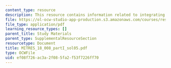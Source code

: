 ```yaml
---
content_type: resource
description: This resource contains information related to integrating complex functions.
file: https://ol-ocw-studio-app-production.s3.amazonaws.com/courses/res-18-008-calculus-revisited-complex-variables-differential-equations-and-linear-algebra-fall-2011/ef08f726ac3a2f085fa2f53f7226ff70_MITRES_18_008_partI_sol05.pdf
file_type: application/pdf
learning_resource_types: []
parent_title: Study Materials
parent_type: SupplementalResourceSection
resourcetype: Document
title: MITRES_18_008_partI_sol05.pdf
type: OCWFile
uid: ef08f726-ac3a-2f08-5fa2-f53f7226ff70
---
```

